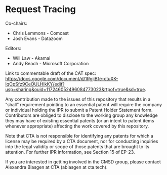 # Request Tracing
Co-chairs:

- Chris Lemmons  - Comcast<br>
- Josh Evans - Datazoom

Editors:

- Will Law - Akamai<br>
- Andy Beach - Microsoft Corporation

Link to commentable draft of the CAT spec: https://docs.google.com/document/d/1RgjiB1e-ctuXK-IqOpSfz9CeOULHIkKY/edit?usp=sharing&ouid=117246052496084773023&rtpof=true&sd=true.

<p>Any contribution made to the issues of this repository that results in a “shall” requirement pointing to an essential patent will require the company or individual holding the IPR to submit a Patent Holder Statement form. Contributors are obliged to disclose to the working group any knowledge they may have of existing essential patents (or an intent to patent items whenever appropriate) affecting the work covered by this repository.

Note that CTA is not responsible for identifying any patents for which a license may be required by a CTA document, nor for conducting inquiries into the legal validity or scope of those patents that are brought to its attention. For further IPR information, see Section 15 of EP-23.

If you are interested in getting involved in the CMSD group, please contact Alexandra Blasgen at CTA (ablasgen at cta.tech).
